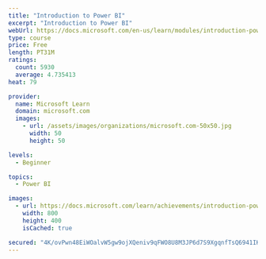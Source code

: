 ```yaml
---
title: "Introduction to Power BI"
excerpt: "Introduction to Power BI"
webUrl: https://docs.microsoft.com/en-us/learn/modules/introduction-power-bi/
type: course
price: Free
length: PT31M
ratings:
  count: 5930
  average: 4.735413
heat: 79

provider:
  name: Microsoft Learn
  domain: microsoft.com
  images:
    - url: /assets/images/organizations/microsoft.com-50x50.jpg
      width: 50
      height: 50

levels:
  - Beginner

topics:
  - Power BI

images:
  - url: https://docs.microsoft.com/learn/achievements/introduction-power-bi-social.png
    width: 800
    height: 400
    isCached: true

secured: "4K/ovPwn48EiWOalvW5gw9ojXQeniv9qFWO8U8M3JP6d7S9XgqnfTsQ6941IKXCnjPYEMEOX7KUUPtAbnxT2baaL60P0WgDGpoiRtsP7sBHzkF0hdCIwkFq86vPmZHofshEtpsTA96S12frODfg+1aLnR5kIs78G/tiHlLhIGxGw5IypXESF8K96d3OsQJf6f81o0kyT7EBuzsTPxbrIXIbs4CRml37+AmwIelz9/IHRWqqd26lcIXqLLxqMouG2BIZ5HZ5Mv/si6Zok8zdgUastc4HiSMyUZr41NRpDqSSCzOdTMmqC+n/gPX0ROJGQuUmeZ/h78B4m/APMeUTuWXolm+5CES//c276LoIVKwrMCwahCE4+zCnJa4fWksR9dQqSIn9t54SVhl5Zur+kYQ35Fa0XLpZPQN9DXc12X5c=;j9j8EL052HkgoNqAVL2Y5Q=="
---
```


